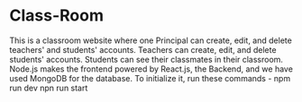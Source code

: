 # Class-Room
 This is a classroom website where one Principal can create, edit, and delete teachers' and students' accounts. Teachers can create, edit, and delete students' accounts. Students can see their classmates in their classroom. Node.js makes the frontend powered by React.js, the Backend, and we have used MongoDB for the database.
To initialize it, run these commands - 
npm run dev
npn run start
